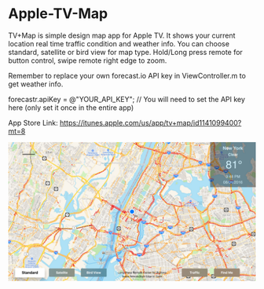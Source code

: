 # Apple-TV-Map

TV+Map is simple design map app for Apple TV. It shows your current location real time traffic condition and weather info. You can choose standard, satellite or bird view for map type. Hold/Long press remote for button control, swipe remote right edge to zoom.

Remember to replace your own forecast.io API key in ViewController.m to get weather info.

forecastr.apiKey = @"YOUR_API_KEY"; // You will need to set the API key here (only set it once in the entire app)


App Store Link:
https://itunes.apple.com/us/app/tv+map/id1141099400?mt=8

![alt tag](https://github.com/markz-nyc/Apple-TV-Map/blob/master/1.jpg)
